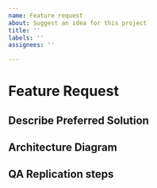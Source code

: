 ```yaml
---
name: Feature request
about: Suggest an idea for this project
title: ''
labels: ''
assignees: ''

---
```


# Feature Request

<!-- A clear and concise description of the feature request.
Please include if your feature request is related to a problem. -->

## Describe Preferred Solution

<!-- A clear and concise description of what you want to happen. -->

## Architecture Diagram

<!-- Mermaid sequence diagram -->

## QA Replication steps

<!--
How can this issue be replicated?
Which parts are affected by this change?
-->
